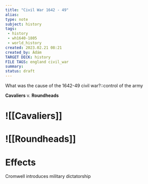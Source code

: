 ```yaml
---
title: "Civil War 1642 - 49"
alias: 
type: note
subject: history
tags:
 - history
 - wh1640-1805
 - world_history
created: 2023.02.21 08:21
created_by: Ádám
TARGET DECK: history
FILE TAGS: england civil_war
summary: 
status: draft 
---
```

What was the cause of the 1642-49 civil war?::control of the army 

**Cavaliers** v. **Roundheads**
# ![[Cavaliers]]
# ![[Roundheads]]
# Effects
Cromwell introduces military dictatorship 